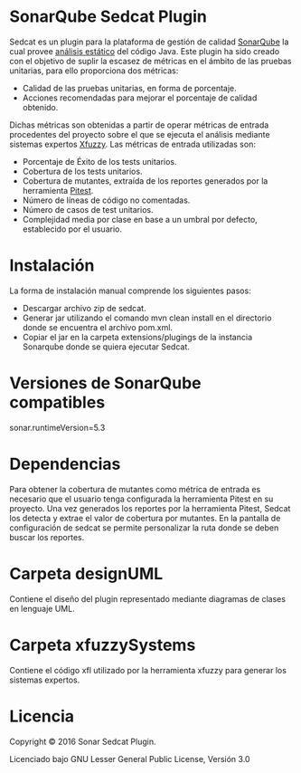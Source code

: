 # SonarQube Sedcat Plugin #

Sedcat es un plugin para la plataforma de gestión de calidad [SonarQube](http://www.sonarqube.org/) la cual provee [análisis estático](https://en.wikipedia.org/wiki/Static_program_analysis) del código Java. Este plugin ha sido creado con el objetivo de suplir 
la escasez de métricas en el ámbito de las pruebas unitarias, para ello proporciona dos métricas: 

* Calidad de las pruebas unitarias, en forma de porcentaje.
* Acciones recomendadas para mejorar el porcentaje de calidad obtenido. 

Dichas métricas son obtenidas a partir de operar métricas de entrada procedentes del proyecto sobre el que se ejecuta el análisis mediante sistemas expertos [Xfuzzy](http://www2.imse-cnm.csic.es/Xfuzzy/). Las métricas de entrada utilizadas son:

* Porcentaje de Éxito de los tests unitarios.
* Cobertura de los tests unitarios.
* Cobertura de mutantes, extraída de los reportes generados por la herramienta [Pitest](http://pitest.org/).
* Número de líneas de código no comentadas.
* Número de casos de test unitarios.
* Complejidad media por clase en base a un umbral por defecto, establecido por el usuario. 

# Instalación

La forma de instalación manual comprende los siguientes pasos:

* Descargar archivo zip de sedcat.
* Generar jar utilizando el comando mvn clean install en el directorio donde se encuentra el archivo pom.xml.
* Copiar el jar en la carpeta extensions/plugings de la instancia Sonarqube donde se quiera ejecutar Sedcat. 


# Versiones de SonarQube compatibles

sonar.runtimeVersion=5.3

# Dependencias

Para obtener la cobertura de mutantes como métrica de entrada es necesario que el usuario tenga configurada la herramienta
Pitest en su proyecto. Una vez generados los reportes por la herramienta Pitest, Sedcat los detecta y extrae el valor de cobertura 
por mutantes. En la pantalla de configuración de sedcat se permite personalizar la ruta donde se deben buscar los reportes.

# Carpeta designUML

Contiene el diseño del plugin representado mediante diagramas de clases en lenguaje UML.

# Carpeta xfuzzySystems

Contiene el código xfl utilizado por la herramienta xfuzzy para generar los sistemas expertos.

# Licencia

Copyright © 2016 Sonar Sedcat Plugin.

Licenciado bajo GNU Lesser General Public License, Versión 3.0
